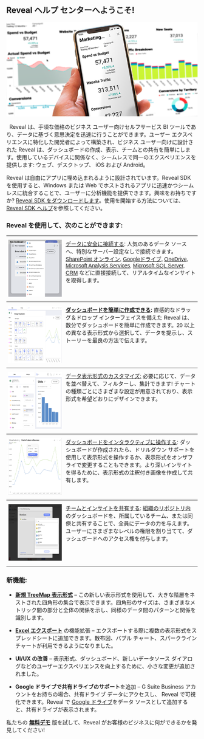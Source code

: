 ## Reveal ヘルプ センターへようこそ!


![homePage\_All](images/homePage_All.png)

 
Reveal は、手頃な価格のビジネス ユーザー向けセルフサービス BI ツールであり、データに基づく意思決定を迅速に行うことができます。ユーザー エクスペリエンスに特化した開発者によって構築され、ビジネス ユーザー向けに設計された Reveal は、ダッシュボードの作成、表示、チームとの共有を簡単にします。使用しているデバイスに関係なく、シームレスで同一のエクスペリエンスを提供します: ウェブ、デスクトップ、 iOS および Android。 

Reveal は自由にアプリに埋め込まれるように設計されています。Reveal SDK を使用すると、Windows または Web でホストされるアプリに迅速かつシームレスに統合することで、ユーザーに分析機能を提供できます。興味をお持ちですか? [Reveal SDK をダウンロードします](https://www.revealbi.io/download-sdk)。使用を開始する方法については、[Reveal SDK ヘルプ](developer/index.md)を参照してください。 

### Reveal を使用して、次のことができます:

<style type="text/css">
.tg  {border-collapse:collapse;border-spacing:0;}
.tg td{font-family:Arial, sans-serif;font-size:14px;padding:10px 5px;overflow:hidden;word-break:normal;border-color:black;border-collapse:collapse;}
.tg th{font-family:Arial, sans-serif;font-size:14px;font-weight:normal;padding:10px 5px;overflow:hidden;word-break:normal;border-color:black;border-collapse:collapse;}
.tg .tg-0pky{text-align:left;vertical-align:top;border-top: 1px solid;border-collapse:collapse;

.table-responsive {
    background: #fff;
    border: none;}
</style>
<table class="tg">
<colgroup>
<col style="width: 30%" />
<col style="width: 70%" />
</colgroup>
  <tr>
    <th class="tg-0pky"><img src="images/dataSourcesHomePage_All.png" alt="Adding a data source dialog" width="200" height="150"></th>
    <th class="tg-0pky"><a href="~/jp/datasources/overview.md">データに安全に接続する</a>: 人気のあるデータ ソースへ、特別なサーバー設定なしで接続できます。<a href="~/jp/datasources/sharepoint.md">SharePoint オンライン</a>, <a href="~/jp/datasources/google-drive.md">Googleドライブ</a>, <a href="~/jp/datasources/onedrive.md">OneDrive</a>, <a href="~/jp/datasources/microsoft-analysis-services.md">Microsoft Analysis Services</a>, <a href="~/jp/datasources/microsoft-sql-server.md">Microsoft SQL Server</a>, <a href="~/jp/datasources/microsoft-dynamics-crm.md">CRM</a> などに直接接続して、リアルタイムなインサイトを取得します。</th>
  </tr>
  <tr>
    <td class="tg-0pky"><img src="images/VisualizationEditorHomePage_All.png" alt="Selecting a Visualization type dialog" width="200" height="150"></td>
    <td class="tg-0pky"><a href="~/jp/dashboards/creating-dashboards.md"><span style="font-weight:bold">ダッシュボードを簡単に作成できる</span></a><span style="font-weight:bold">:</span> 直感的なドラッグ＆ドロップ インターフェイスを備えた Reveal は、数分でダッシュボードを簡単に作成できます。20 以上の異なる表示形式から選択して、データを提示し、ストーリーを最良の方法で伝えます。</td>
  </tr>
  <tr>
    <td class="tg-0pky"><img src="images/visualizations-editor.png" alt="Visualization editor" width="200" height="150"></td>
    <td class="tg-0pky"><a href="~/jp/data-visualizations/visualizations-editor.md">データ表示形式のカスタマイズ:</a> 必要に応じて、データを並べ替えて、フィルターし、集計できます! チャートの種類ごとにさまざまな設定が用意されており、表示形式を希望どおりにデザインできます。</td>
  </tr>
  <tr>
    <td class="tg-0pky"><img src="images/dashboardsInteractHome_All.png" alt="Dashboard viewer show tooltips" width="200" height="150"></td>
    <td class="tg-0pky"><a href="~/jp/dashboards/exporting-dashboards/overview.md">ダッシュボードをインタラクティブに操作する</a>: ダッシュボードが作成されたら、ドリルダウン サポートを使用して表示形式を操作するか、表示形式をオンザフライで変更することもできます。より深いインサイトを得るために、表示形式の注釈付き画像を作成して共有します。</td>
  </tr>
  <tr>
    <td class="tg-0pky"><img src="images/sharingHome_All.png" alt="Sharing dialog" width="200" height="150"></td>
    <td class="tg-0pky"><a href="~/jp/dashboards/sharing-dashboards/sharing-dashboards.md">チームとインサイトを共有する</a>: <a href="~/jp/dashboards/teams/teams-collaboration-privacy.html#organization-team">組織のリポジトリ内</a>のダッシュボードを、所属しているチーム、または同僚と共有することで、全員にデータの力を与えます。ユーザーにさまざまなレベルの権限を割り当てて、ダッシュボードへのアクセス権を付与します。</td>
  </tr>
</table>


### 新機能:

  - [**新規 TreeMap 表示形式**](~/jp/data-visualizations/treemap-view.md) – この新しい表示形式を使用して、大きな階層をネストされた四角形の集合で表示できます。四角形のサイズは、さまざまなメトリック間の部分と全体の関係を示し、同様のデータ間のパターンと関係を識別します。

  - [**Excel エクスポート**](~/jp/dashboards/exporting-dashboards/excel-data-format.md) の機能拡張 – エクスポートする際に複数の表示形式をスプレッドシートに追加できます。散布図、バブル チャート、スパークライン チャートが利用できるようになりました。

  - **UI/UX の改善** – 表示形式、ダッシュボード、新しいデータソース ダイアログなどのユーザーエクスペリエンスを向上するために、小さな変更が追加されました。
  
  - **Google ドライブで共有ドライブのサポート**を追加 – G Suite Business アカウントをお持ちの場合、共有ドライブ データにアクセスし、 Reveal で可視化できます。Reveal で [Google ドライブ](~/jp/datasources/google-drive.md)をデータ ソースとして追加すると、共有ドライブが表示されます。


私たちの [**無料デモ**](https://app.revealbi.io/Login?provider=Demo&_ga=2.197140908.2008019520.1580398635-1419162557.1572354605) 版を試して、Reveal がお客様のビジネスに何ができるかを発見してください!
